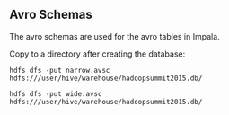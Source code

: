 ## Avro Schemas

The avro schemas are used for the avro tables in Impala.

Copy to a directory after creating the database:

`hdfs dfs -put narrow.avsc hdfs:///user/hive/warehouse/hadoopsummit2015.db/`

`hdfs dfs -put wide.avsc hdfs:///user/hive/warehouse/hadoopsummit2015.db/`